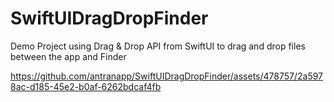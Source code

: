 # SwiftUIDragDropFinder

Demo Project using Drag & Drop API from SwiftUI to drag and drop files between the app and Finder

https://github.com/antranapp/SwiftUIDragDropFinder/assets/478757/2a5978ac-d185-45e2-b0af-6262bdcaf4fb

